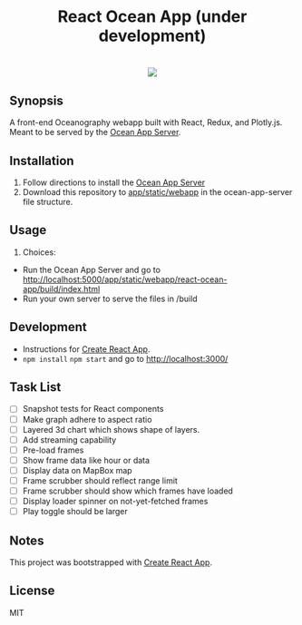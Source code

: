<h1 align="center">React Ocean App (under development)<h1/>

<p align="center">
    <img src ="public/demo.gif" />
</p>

## Synopsis

A front-end Oceanography webapp built with React, Redux, and Plotly.js. Meant to be served by the [Ocean App Server](https://github.com/hardinthepaints/ocean-app-server).

## Installation

1. Follow directions to install the [Ocean App Server](https://github.com/hardinthepaints/ocean-app-server)
2. Download this repository to [app/static/webapp](https://github.com/hardinthepaints/ocean-app-server/tree/master/app/static/Webapp/) in the ocean-app-server file structure.


## Usage

1. Choices:  
* Run the Ocean App Server and go to [http://localhost:5000/app/static/webapp/react-ocean-app/build/index.html](http://localhost:5000/app/static/webapp/react-ocean-app/build/index.html)  
* Run your own server to serve the files in /build

## Development
* Instructions for [Create React App](https://github.com/facebookincubator/create-react-app).
* `npm install`
`npm start` and go to [http://localhost:3000/](http://localhost:3000/)



## Task List
- [ ] Snapshot tests for React components
- [ ] Make graph adhere to aspect ratio
- [ ] Layered 3d chart which shows shape of layers.
- [ ] Add streaming capability
- [ ] Pre-load frames
- [ ] Show frame data like hour or data
- [ ] Display data on MapBox map
- [ ] Frame scrubber should reflect range limit
- [ ] Frame scrubber should show which frames have loaded
- [ ] Display loader spinner on not-yet-fetched frames
- [ ] Play toggle should be larger

## Notes
This project was bootstrapped with [Create React App](https://github.com/facebookincubator/create-react-app).

## License

MIT



